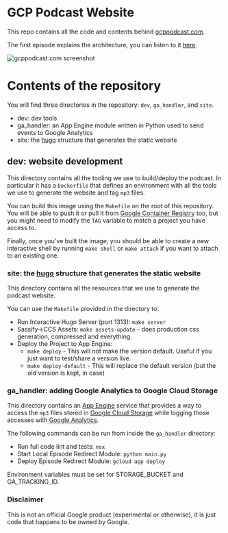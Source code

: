# GCP Podcast Website

This repo contains all the code and contents behind [gcppodcast.com](https://www.gcppodcast.com).

The first episode explains the architecture, you can listen to it
[here](https://gcppodcast.com/post/episode-1-we-got-a-podcast/).

![gcppodcast.com screenshot](screenshot.png)

# Contents of the repository

You will find three directories in the repository: `dev`, `ga_handler`, and `site`.

- dev: dev tools
- ga_handler: an App Engine module written in Python used to send events to Google Analytics
- site: the [hugo](https://gohugo.io) structure that generates the static website

## dev: website development

This directory contains all the tooling we use to build/deploy the podcast.
In particular it has a `Dockerfile` that defines an environment with all the tools we
use to generate the website and tag `mp3` files.

You can build this image using the `Makefile` on the root of this repository.
You will be able to push it or pull it from
[Google Container Registry](https://cloud.google.com/container-registry/) too,
but you might need to modify the `TAG` variable to match a project you have
access to.

Finally, once you've built the image, you should be able to create a new interactive
shell by running `make shell` or `make attach` if you want to attach to an existing one.

### site: the [hugo](https://gohugo.io) structure that generates the static website

This directory contains all the resources that we use to generate the podcast website.

You can use the `Makefile` provided in the directory to:

- Run Interactive Hugo Server (port 1313): `make server`
- Sassify->CCS Assets: `make assets-update` - does production css generation, compressed and everything.
- Deploy the Project to App Engine:
  - `make deploy` - This will not make the version default. Useful if you just want to test/share a version live.
  - `make deploy-default` - This will replace the default version (but the old version is kept, in case)

### ga_handler: adding Google Analytics to Google Cloud Storage

This directory contains an [App Engine](https://cloud.google.com/appengine) service
that provides a way to access the `mp3` files stored in [Google Cloud Storage](https://cloud.google.com/storage)
while logging those accesses with [Google Analytics](https://analytics.google.com).

The following commands can be run from inside the `ga_handler` directory:

- Run full code lint and tests: `nox`
- Start Local Episode Redirect Module: `python main.py`
- Deploy Episode Redirect Module: `gcloud app deploy`

Environment variables must be set for STORAGE_BUCKET and GA_TRACKING_ID.

### Disclaimer

This is not an official Google product (experimental or otherwise), it is just
code that happens to be owned by Google.
